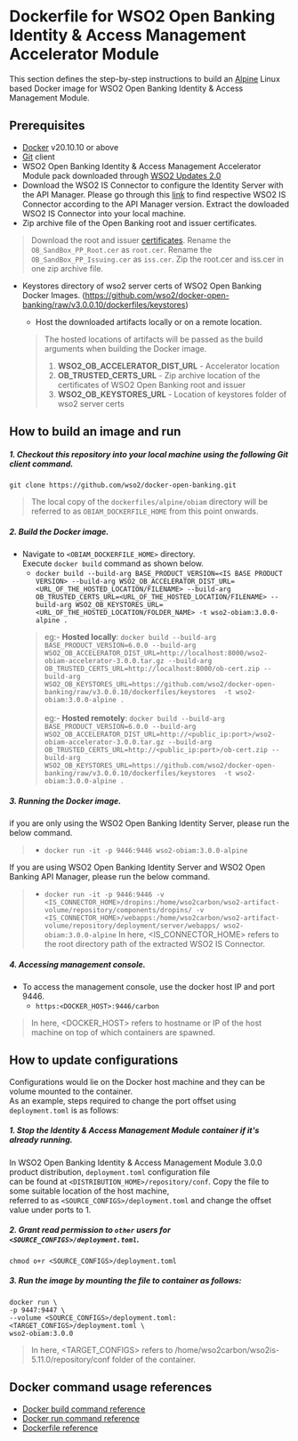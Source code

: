 # Dockerfile for WSO2 Open Banking Identity & Access Management Accelerator Module #
This section defines the step-by-step instructions to build an [Alpine](https://hub.docker.com/_/alpine/) Linux based Docker image for WSO2 Open Banking Identity & Access Management Module.

## Prerequisites

* [Docker](https://www.docker.com/get-docker) v20.10.10 or above
* [Git](https://git-scm.com/book/en/v2/Getting-Started-Installing-Git) client
* WSO2 Open Banking Identity & Access Management Accelerator Module pack downloaded through [WSO2 Updates 2.0](https://ob.docs.wso2.com/en/latest/install-and-setup/setting-up-servers/)
* Download the WSO2 IS Connector to configure the Identity Server with the API Manager. Please go through this [link](https://ob.docs.wso2.com/en/latest/get-started/quick-start-guide/#installing-base-products) to find respective WSO2 IS Connector according to the API Manager version. Extract the dowloaded WSO2 IS Connector into your local machine.
* Zip archive file of the Open Banking root and issuer certificates. 
> Download the root and issuer [certificates](https://openbanking.atlassian.net/wiki/spaces/DZ/pages/252018873/OB+Root+and+Issuing+Certificates+for+Sandbox).
> Rename the `OB_SandBox_PP_Root.cer` as `root.cer`.
> Rename the `OB_SandBox_PP_Issuing.cer` as `iss.cer`.
> Zip the root.cer and iss.cer in one zip archive file.
* Keystores directory of wso2 server certs of WSO2 Open Banking Docker Images. (https://github.com/wso2/docker-open-banking/raw/v3.0.0.10/dockerfiles/keystores)

  + Host the downloaded artifacts locally or on a remote location.
  > The hosted locations of artifacts will be passed as the build arguments when building the Docker image.<br>
  > 1. **WSO2_OB_ACCELERATOR_DIST_URL** - Accelerator location
  > 2. **OB_TRUSTED_CERTS_URL** - Zip archive location of the certificates of WSO2 Open Banking root and issuer
  > 3. **WSO2_OB_KEYSTORES_URL** - Location of keystores folder of wso2 server certs


## How to build an image and run

##### 1. Checkout this repository into your local machine using the following Git client command.

```
git clone https://github.com/wso2/docker-open-banking.git
```

> The local copy of the `dockerfiles/alpine/obiam` directory will be referred to as `OBIAM_DOCKERFILE_HOME` from this point onwards.

##### 2. Build the Docker image.

- Navigate to `<OBIAM_DOCKERFILE_HOME>` directory. <br>
  Execute `docker build` command as shown below.
    + `docker build --build-arg BASE_PRODUCT_VERSION=<IS BASE PRODUCT VERSION> --build-arg WSO2_OB_ACCELERATOR_DIST_URL=<URL_OF_THE_HOSTED_LOCATION/FILENAME> --build-arg OB_TRUSTED_CERTS_URL=<URL_OF_THE_HOSTED_LOCATION/FILENAME> --build-arg WSO2_OB_KEYSTORES_URL=<URL_OF_THE_HOSTED_LOCATION/FOLDER_NAME> -t wso2-obiam:3.0.0-alpine .` <br>
    > eg:- **Hosted locally**: `docker build --build-arg BASE_PRODUCT_VERSION=6.0.0 --build-arg WSO2_OB_ACCELERATOR_DIST_URL=http://localhost:8000/wso2-obiam-accelerator-3.0.0.tar.gz --build-arg OB_TRUSTED_CERTS_URL=http://localhost:8000/ob-cert.zip --build-arg WSO2_OB_KEYSTORES_URL=https://github.com/wso2/docker-open-banking/raw/v3.0.0.10/dockerfiles/keystores  -t wso2-obiam:3.0.0-alpine .` <br><br>
    >  eg:- **Hosted remotely**: `docker build --build-arg BASE_PRODUCT_VERSION=6.0.0 --build-arg WSO2_OB_ACCELERATOR_DIST_URL=http://<public_ip:port>/wso2-obiam-accelerator-3.0.0.tar.gz --build-arg OB_TRUSTED_CERTS_URL=http://<public_ip:port>/ob-cert.zip --build-arg WSO2_OB_KEYSTORES_URL=https://github.com/wso2/docker-open-banking/raw/v3.0.0.10/dockerfiles/keystores  -t wso2-obiam:3.0.0-alpine .`
  
##### 3. Running the Docker image.
if you are only using the WSO2 Open Banking Identity Server, please run the below command.
> - `docker run -it -p 9446:9446 wso2-obiam:3.0.0-alpine`

If you are using WSO2 Open Banking Identity Server and WSO2 Open Banking API Manager, please run the below command.
> - `docker run -it -p 9446:9446 -v <IS_CONNECTOR_HOME>/dropins:/home/wso2carbon/wso2-artifact-volume/repository/components/dropins/ -v <IS_CONNECTOR_HOME>/webapps:/home/wso2carbon/wso2-artifact-volume/repository/deployment/server/webapps/ wso2-obiam:3.0.0-alpine`
> In here, <IS_CONNECTOR_HOME> refers to the root directory path of the extracted WSO2 IS Connector.

##### 4. Accessing management console.

- To access the management console, use the docker host IP and port 9446.
    + `https:<DOCKER_HOST>:9446/carbon`
    
> In here, <DOCKER_HOST> refers to hostname or IP of the host machine on top of which containers are spawned.

## How to update configurations

Configurations would lie on the Docker host machine and they can be volume mounted to the container. <br>
As an example, steps required to change the port offset using `deployment.toml` is as follows:

##### 1. Stop the Identity & Access Management Module container if it's already running.

In WSO2 Open Banking Identity & Access Management Module 3.0.0 product distribution, `deployment.toml` configuration file <br>
can be found at `<DISTRIBUTION_HOME>/repository/conf`. Copy the file to some suitable location of the host machine, <br>
referred to as `<SOURCE_CONFIGS>/deployment.toml` and change the offset value under ports to 1.

##### 2. Grant read permission to `other` users for `<SOURCE_CONFIGS>/deployment.toml`.

```
chmod o+r <SOURCE_CONFIGS>/deployment.toml
```

##### 3. Run the image by mounting the file to container as follows:

```
docker run \
-p 9447:9447 \
--volume <SOURCE_CONFIGS>/deployment.toml:<TARGET_CONFIGS>/deployment.toml \
wso2-obiam:3.0.0
```

> In here, <TARGET_CONFIGS> refers to /home/wso2carbon/wso2is-5.11.0/repository/conf folder of the container.

## Docker command usage references

* [Docker build command reference](https://docs.docker.com/engine/reference/commandline/build/)
* [Docker run command reference](https://docs.docker.com/engine/reference/run/)
* [Dockerfile reference](https://docs.docker.com/engine/reference/builder/)
